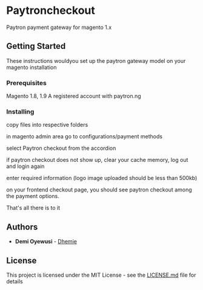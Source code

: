 # Paytroncheckout

Paytron payment gateway for magento 1.x

## Getting Started

These instructions wouldyou set up the paytron gateway model on your magento installation

### Prerequisites

Magento 1.8, 1.9
A registered account with paytron.ng

### Installing


copy files into respective folders

in magento admin area go to configurations/payment methods

select Paytron checkout from the accordion

if paytron checkout does not show up, clear your cache memory, log out and login again

enter required information (logo image uploaded should be less than 500kb)

on your frontend checkout page, you should see paytron checkout among the payment options.

That's all there is to it



## Authors

* **Demi Oyewusi** - [Dhemie](https://github.com/Dhemie)


## License

This project is licensed under the MIT License - see the [LICENSE.md](LICENSE.md) file for details

